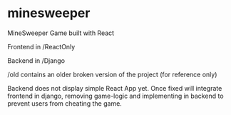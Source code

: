 # minesweeper
MineSweeper Game built with React

Frontend in /ReactOnly

Backend in /Django

/old contains an older broken version of the project (for reference only)

Backend does not display simple React App yet. Once fixed will integrate frontend in django, removing game-logic and implementing in backend to prevent users from cheating the game.
